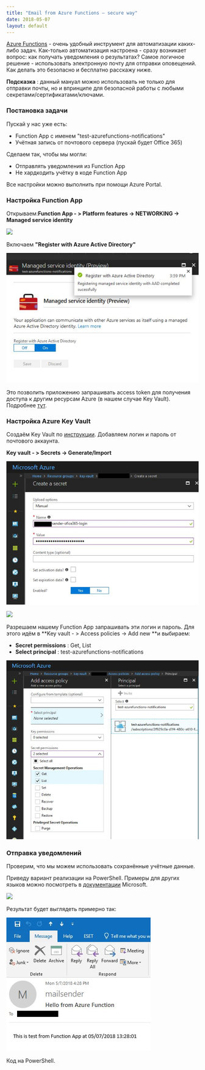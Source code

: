 ```yaml
---
title: "Email from Azure Functions — secure way"
date: 2018-05-07
layout: default
---
```


  
[Azure Functions](https://docs.microsoft.com/en-us/azure/azure-functions/) \- очень удобный инструмент для автоматизации каких-либо задач. Как-только автоматизация настроена - сразу возникает вопрос: как получать уведомления о результатах? Самое логичное решение - использовать электронную почту для отправки оповещений.  
Как делать это безопасно и бесплатно расскажу ниже.  
  
**Подсказка** : данный мануал можно использовать не только для отправки почты, но и впринципе для безопасной работы с любыми секретами/сертификатами/ключами.  
  


###  Постановка задачи

  
Пускай у нас уже есть:  
  


  * Function App с именем "test-azurefunctions-notifications"
  * Учётная запись от почтового сервера (пускай будет Office 365)

  
Сделаем так, чтобы мы могли:  
  


  * Отправлять уведомления из Function App
  * Не хардкодить учётку в коде Function App

  
Все настройки можно выполнить при помощи Azure Portal.  
  


###  Настройка Function App

Открываем:**Function App - > Platform features -> NETWORKING -> Managed service identity**  
  


[![](https://blogger.googleusercontent.com/img/b/R29vZ2xl/AVvXsEgn_GQqvB9tsJ5ZSaL-6UKZnCsXnTTTgJvRvpHS_AAz6FwaIyxjcQVqmxRg9Xv8MrR3_045T7-HuplbC6V1E4T7SCS3YQaJngS0G6aBDA5RedcF5M4c-QG76da-iIyskgPcjrlQ2A-_myPN/s640/Platform+features.jpg)](/images/Platform+features.jpg)

  
Включаем **"Register with Azure Active Directory"**  
  


[![](/images/Register+with+Azure+Active+Directory.jpg)](/images/Register+with+Azure+Active+Directory.jpg)

  
Это позволить приложению запрашивать access token для получения доступа к другим ресурсам Azure (в нашем случае Key Vault). Подробнее [тут](https://docs.microsoft.com/en-us/azure/app-service/app-service-managed-service-identity).  
  


###  Настройка Azure Key Vault

Создаём Key Vault по [инструкции](https://docs.microsoft.com/ru-ru/azure/key-vault/quick-create-portal). Добавляем логин и пароль от почтового аккаунта.  
  
**Key vault - > Secrets -> Generate/Import**  
  


[![](/images/sender+login.jpg)](/images/sender+login.jpg)

  


[![](https://blogger.googleusercontent.com/img/b/R29vZ2xl/AVvXsEijs5HTl_hcWKC1fRgH7SYcm9xlp8NVXSsQuFVCE90VnaUDDhnXGJgG5RopYPCRXMuBdoIwIAbWq66idLZgvnI3443_WXQACKCMamnofQvbPXOFD3RUu0Nge_1Ta13IXYwnLmkWpHTaLa4Y/s640/sender+password.jpg)](/images/sender+password.jpg)

  
Разрешаем нашему Function App запрашивать эти логин и пароль. Для этого идём в **Key vault - > Access policies -> Add new  **и выбираем:  


  * **Secret permissions** : Get, List
  * **Select principal** : test-azurefunctions-notifications



[![](/images/Access+policy.jpg)](/images/Access+policy.jpg)

  


  


###  Отправка уведомлений

Проверим, что мы можем использовать сохранённые учётные данные.  
  
Приведу вариант реализации на PowerShell. Примеры для других языков можно посмотреть в [документации](https://docs.microsoft.com/en-us/azure/app-service/app-service-managed-service-identity#obtaining-tokens-for-azure-resources) Microsoft.  
  


[![](https://blogger.googleusercontent.com/img/b/R29vZ2xl/AVvXsEg8zoLZ-jwjg1qpeGVCAvfirGGW_nhVrcPlwBXyNYwP89i3OvmZKshBhA43BAFrU7ywq3WHHCFBFa8UMz6TFQR2ykw-ey3hk4cYtNtNISb0QFlPAu3LAMtpiNZj7PaurbkxxAWn6QPZ1Sxe/s640/Function.jpg)](/images/Function.jpg)

  
  
Результат будет выглядеть примерно так:  
  


[![](/images/Email.jpg)](/images/Email.jpg)

  
  
Код на PowerShell.  

